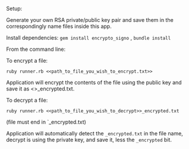 Setup:

Generate your own RSA private/public key pair and save them in the correspondingly name files inside this app. 

Install dependencies: `gem install encrypto_signo` , `bundle install`

From the command line:

To encrypt a file:

`ruby runner.rb <<path_to_file_you_wish_to_encrypt.txt>>`

Application will encrypt the contents of the file using the public key and save it as <<original file>>_encrypted.txt.

To decrypt a file:

`ruby runner.rb <<path_to_file_you_wish_to_decrypt>>_encrypted.txt`

(file must end in `_encrypted.txt)

Application will automatically detect the `_encrypted.txt` in the file name, decrypt is using the private key, and save it, less the `_encrypted` bit.
